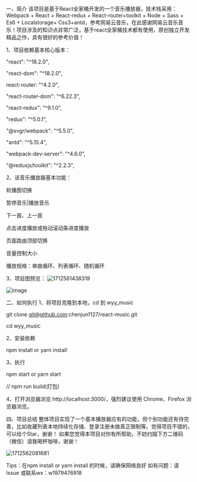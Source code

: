 一、简介
该项目是基于React全家桶开发的一个音乐播放器，技术栈采用：Webpack + React + React-redux + React-router+toolkit + Node + Sass + Es6 + Localstorage+ Css3+antd，参考网易云音乐，在此感谢网易云音乐音乐！项目涉及的知识点非常广泛，基于react全家桶技术都有使用，原创独立开发精品之作，具有很好的参考价值！



1、项目依赖基本核心版本：

"react": "^18.2.0",

"react-dom": "^18.2.0",

react-router: "^4.2.0",

"react-router-dom": "^6.22.3",

"react-redux": "^9.1.0",

"redux": "^5.0.1",

"@svgr/webpack": "^5.5.0",

"antd": "^5.15.4",

"webpack-dev-server": "^4.6.0",

"@reduxjs/toolkit": "^2.2.3",


2、该音乐播放器基本功能：

轮播图切换

暂停音乐|播放音乐

下一首、上一首

点击进度播放或拖动滚动条进度播放

页面路由顶部切换

音量控制大小

播放规格：单曲循环、列表循环、随机循环



3、项目图预览：
![1712561438319](https://github.com/yididid/wyy_music/assets/56509940/8e315bd5-433d-4acf-bfba-6a1e03e3aee0)

![image](https://github.com/yididid/wyy_music/assets/56509940/777d778f-355d-4084-9420-a73d2a12ea77)



二、如何执行
1、将项目克隆到本地，cd 到 wyy_music

git clone git@github.com:chenjun1127/react-music.git

cd wyy_music

2、安装依赖

npm install or yarn install

3、执行

npm start or yarn start

// npm run build(打包)

4、打开浏览器浏览 http://localhost:3000/，强烈建议使用 Chrome、Firefox 浏览器浏览。

四、项目总结
整体项目实现了一个基本播放器应有的功能，但个别功能还有待完善，比如收藏列表本地持续化存储、登录注册未做真正限制等。觉得项目不错的，可以给个Star，谢谢！ 如果您觉得本项目对你有所帮助，不妨扫描下方二维码（微信）请我喝杯咖啡，谢谢！

![1712562081681](https://github.com/yididid/wyy_music/assets/56509940/c62ef5d3-a879-436d-a308-2fbd1a63e812)


Tips：在npm install or yarn install 的时候，请确保网络良好
如有问题：请 Issue 或联系wx：w1979476918
